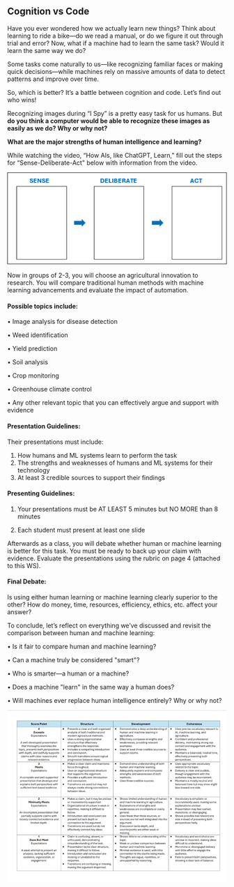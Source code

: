 ## Cognition vs Code 
Have you ever wondered how we actually learn new things? Think about learning to ride a bike—do we read a manual, or do we figure it out through trial and error? Now, what if a machine had to learn the same task? Would it learn the same way we do?

Some tasks come naturally to us—like recognizing familiar faces or making quick decisions—while machines rely on massive amounts of data to detect patterns and improve over time.

So, which is better? It’s a battle between cognition and code. Let’s find out who wins!

Recognizing images during “I Spy” is a pretty easy task for us humans. But **do you think a computer would be able to recognize these images as easily as we do? Why or why not?**

**What are the major strengths of human intelligence and learning?**

While watching the video, “How AIs, like ChatGPT, Learn,” fill out the steps for “Sense-Deliberate-Act" below with information from the video.

![](../media/ag9.png)

Now in groups of 2-3, you will choose an agricultural innovation to research. You will compare traditional human methods with machine learning advancements and evaluate the impact of automation.

#### Possible topics include:

•	Image analysis for disease detection

•	Weed identification

•	Yield prediction

•	Soil analysis

•	Crop monitoring

•	Greenhouse climate control

•	Any other relevant topic that you can effectively argue and support with evidence

#### Presentation Guidelines:

Their presentations must include:

1.	How humans and ML systems learn to perform the task
2.	The strengths and weaknesses of humans and ML systems for their technology
3.	At least 3 credible sources to support their findings

#### Presenting Guidelines:

1.	Your presentations must be AT LEAST 5 minutes but NO MORE than 8 minutes

2.	Each student must present at least one slide

Afterwards as a class, you will debate whether human or machine learning is better for this task. You must be ready to back up your claim with evidence. Evaluate the presentations using the rubric on page 4 (attached to this WS).

#### Final Debate:

Is using either human learning or machine learning clearly superior to the other? How do money, time, resources, efficiency, ethics, etc. affect your answer?

To conclude, let’s reflect on everything we’ve discussed and revisit the comparison between human and machine learning:

•	Is it fair to compare human and machine learning?

•	Can a machine truly be considered "smart"?

•	Who is smarter—a human or a machine?

•	Does a machine "learn" in the same way a human does?

•	Will machines ever replace human intelligence entirely? Why or why not?


![](../media/ag10.png)